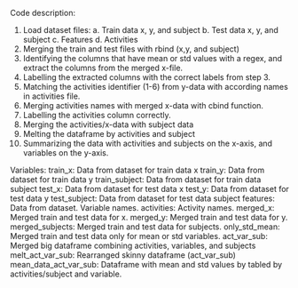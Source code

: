 Code description:
1.	Load dataset files:
a.	Train data x, y, and subject
b.	Test data x, y, and subject
c.	Features
d.	Activities
2.	Merging the train and test files with rbind (x,y, and subject)
3.	Identifying the columns that have mean or std values with a regex, and extract the columns from the merged x-file.
4.	Labelling the extracted columns with the correct labels from step 3.
5.	Matching the activities identifier (1-6) from y-data with according names in activities file.
6.	Merging activities names with merged x-data with cbind function.
7.	Labelling the activities column correctly.
8.	Merging the activities/x-data with subject data
9.	Melting the dataframe by activities and subject
10.	Summarizing the data with activities and subjects on the x-axis, and variables on the y-axis.

Variables:
train_x: Data from dataset for train data x
train_y: Data from dataset for train data y
train_subject: Data from dataset for train data subject
test_x: Data from dataset for test data x
test_y: Data from dataset for test data y
test_subject: Data from dataset for test data subject
features: Data from dataset. Variable names.
activities: Activity names.
merged_x: Merged train and test data for x.
merged_y: Merged train and test data for y.
merged_subjects: Merged train and test data for subjects.
only_std_mean: Merged train and test data only for mean or std variables.
act_var_sub: Merged big dataframe combining activities, variables, and subjects
melt_act_var_sub: Rearranged skinny dataframe (act_var_sub)
mean_data_act_var_sub: Dataframe with mean and std values by tabled by activities/subject and variable. 
